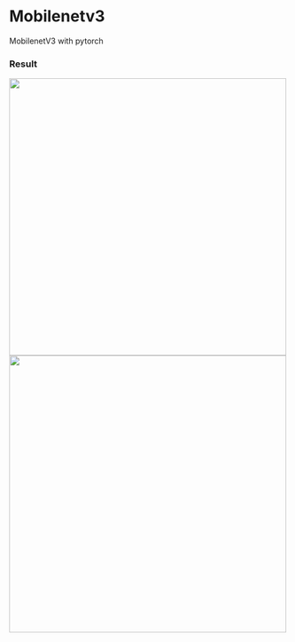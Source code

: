 # Mobilenetv3
 MobilenetV3 with pytorch


### Result

<img src="https://github.com/user-attachments/assets/6893ac32-ff9b-4911-8b1d-d687fbf49676" width=500>

<img src="https://github.com/user-attachments/assets/a099da25-c1df-4593-adbb-14309a848e3d" width=500>
